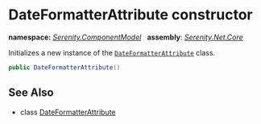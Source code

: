 # DateFormatterAttribute constructor
**namespace:** *[Serenity.ComponentModel](../../README.md#serenity.componentmodel-namespace)*   **assembly**: *[Serenity.Net.Core](../../README.md)*

Initializes a new instance of the [`DateFormatterAttribute`](../DateFormatterAttribute.md) class.

```csharp
public DateFormatterAttribute()
```

## See Also

* class [DateFormatterAttribute](../DateFormatterAttribute.md)